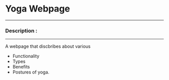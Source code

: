 # Yoga Webpage

----

### Description :

---

A webpage that discbribes about various 
  * Functionality
  * Types
  * Benefits
  * Postures 
of yoga.

